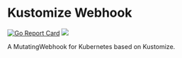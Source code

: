 # Kustomize Webhook

[![Go Report Card](https://goreportcard.com/badge/sbueringer/kustomize-webhook)](https://goreportcard.com/report/sbueringer/kustomize-webhook)
![](https://github.com/sbueringer/kustomize-webhook/workflows/.github/workflows/main.yml/badge.svg)

A MutatingWebhook for Kubernetes based on Kustomize.

